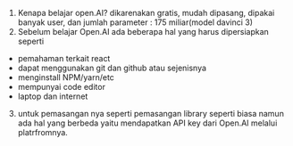 1. Kenapa belajar open.AI? dikarenakan gratis, mudah dipasang, dipakai banyak user, dan jumlah parameter : 175 miliar(model davinci 3)
2. Sebelum belajar Open.AI ada beberapa hal yang harus dipersiapkan seperti

- pemahaman terkait react
- dapat menggunakan git dan github atau sejenisnya
- menginstall NPM/yarn/etc
- mempunyai code editor
- laptop dan internet

3. untuk pemasangan nya seperti pemasangan library seperti biasa namun ada hal yang berbeda yaitu mendapatkan API key dari Open.AI melalui platrfromnya.
